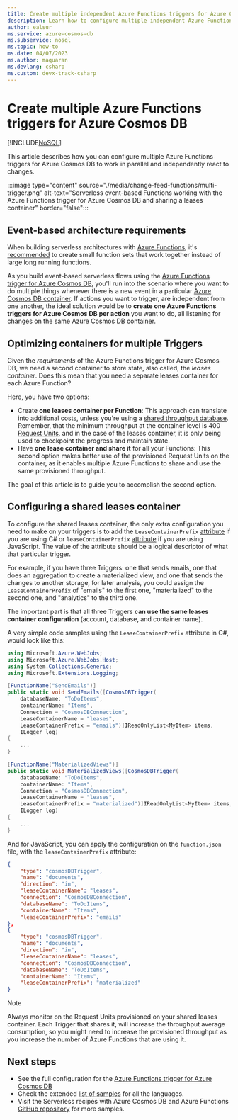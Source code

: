 ```yaml
---
title: Create multiple independent Azure Functions triggers for Azure Cosmos DB
description: Learn how to configure multiple independent Azure Functions triggers for Azure Cosmos DB to create event-driven architectures.
author: ealsur
ms.service: azure-cosmos-db
ms.subservice: nosql
ms.topic: how-to
ms.date: 04/07/2023
ms.author: maquaran
ms.devlang: csharp
ms.custom: devx-track-csharp
---
```


# Create multiple Azure Functions triggers for Azure Cosmos DB
[!INCLUDE[NoSQL](../includes/appliesto-nosql.md)]

This article describes how you can configure multiple Azure Functions triggers for Azure Cosmos DB to work in parallel and independently react to changes.

:::image type="content" source="./media/change-feed-functions/multi-trigger.png" alt-text="Serverless event-based Functions working with the Azure Functions trigger for Azure Cosmos DB and sharing a leases container" border="false":::

## Event-based architecture requirements

When building serverless architectures with [Azure Functions](/azure/azure-functions/functions-overview), it's [recommended](/azure/azure-functions/performance-reliability#avoid-long-running-functions) to create small function sets that work together instead of large long running functions.

As you build event-based serverless flows using the [Azure Functions trigger for Azure Cosmos DB](./change-feed-functions.md), you'll  run into the scenario where you want to do multiple things whenever there is a new event in a particular [Azure Cosmos DB container](../resource-model.md#azure-cosmos-db-containers). If actions you want to trigger, are independent from one another, the ideal solution would be to **create one Azure Functions triggers for Azure Cosmos DB per action** you want to do, all listening for changes on the same Azure Cosmos DB container.

## Optimizing containers for multiple Triggers

Given the *requirements* of the Azure Functions trigger for Azure Cosmos DB, we need a second container to store state, also called, the *leases container*. Does this mean that you need a separate leases container for each Azure Function?

Here, you have two options:

* Create **one leases container per Function**: This approach can translate into additional costs, unless you're using a [shared throughput database](../set-throughput.md#set-throughput-on-a-database). Remember, that the minimum throughput at the container level is 400 [Request Units](../request-units.md), and in the case of the leases container, it is only being used to checkpoint the progress and maintain state.
* Have **one lease container and share it** for all your Functions: This second option makes better use of the provisioned Request Units on the container, as it enables multiple Azure Functions to share and use the same provisioned throughput.

The goal of this article is to guide you to accomplish the second option.

## Configuring a shared leases container

To configure the shared leases container, the only extra configuration you need to make on your triggers is to add the `LeaseContainerPrefix` [attribute](/azure/azure-functions/functions-bindings-cosmosdb-v2-trigger#attributes) if you are using C# or `leaseContainerPrefix` [attribute](/azure/azure-functions/functions-bindings-cosmosdb-v2-trigger) if you are using JavaScript. The value of the attribute should be a logical descriptor of what that particular trigger.

For example, if you have three Triggers: one that sends emails, one that does an aggregation to create a materialized view, and one that sends the changes to another storage, for later analysis, you could assign the `LeaseContainerPrefix` of "emails" to the first one, "materialized" to the second one, and "analytics" to the third one.

The important part is that all three Triggers **can use the same leases container configuration** (account, database, and container name).

A very simple code samples using the `LeaseContainerPrefix` attribute in C#, would look like this:

```cs
using Microsoft.Azure.WebJobs;
using Microsoft.Azure.WebJobs.Host;
using System.Collections.Generic;
using Microsoft.Extensions.Logging;

[FunctionName("SendEmails")]
public static void SendEmails([CosmosDBTrigger(
    databaseName: "ToDoItems",
    containerName: "Items",
    Connection = "CosmosDBConnection",
    LeaseContainerName = "leases",
    LeaseContainerPrefix = "emails")]IReadOnlyList<MyItem> items,
    ILogger log)
{
    ...
}

[FunctionName("MaterializedViews")]
public static void MaterializedViews([CosmosDBTrigger(
    databaseName: "ToDoItems",
    containerName: "Items",
    Connection = "CosmosDBConnection",
    LeaseContainerName = "leases",
    LeaseContainerPrefix = "materialized")]IReadOnlyList<MyItem> items,
    ILogger log)
{
    ...
}
```

And for JavaScript, you can apply the configuration on the `function.json` file, with the `leaseContainerPrefix` attribute:

```json
{
    "type": "cosmosDBTrigger",
    "name": "documents",
    "direction": "in",
    "leaseContainerName": "leases",
    "connection": "CosmosDBConnection",
    "databaseName": "ToDoItems",
    "containerName": "Items",
    "leaseContainerPrefix": "emails"
},
{
    "type": "cosmosDBTrigger",
    "name": "documents",
    "direction": "in",
    "leaseContainerName": "leases",
    "connection": "CosmosDBConnection",
    "databaseName": "ToDoItems",
    "containerName": "Items",
    "leaseContainerPrefix": "materialized"
}
```

> [!NOTE]
> Always monitor on the Request Units provisioned on your shared leases container. Each Trigger that shares it, will increase the throughput average consumption, so you might need to increase the provisioned throughput as you increase the number of Azure Functions that are using it.

## Next steps

* See the full configuration for the [Azure Functions trigger for Azure Cosmos DB](/azure/azure-functions/functions-bindings-cosmosdb-v2-trigger#configuration)
* Check the extended [list of samples](/azure/azure-functions/functions-bindings-cosmosdb-v2-trigger) for all the languages.
* Visit the Serverless recipes with Azure Cosmos DB and Azure Functions [GitHub repository](https://github.com/ealsur/serverless-recipes/tree/master/cosmosdbtriggerscenarios) for more samples.
